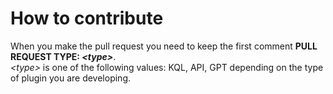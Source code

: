 # How to contribute

When you make the pull request you need to keep the first comment **PULL REQUEST TYPE: _\<type\>_**. <br>
_\<type\>_ is one of the following values: KQL, API, GPT depending on the type of plugin you are developing.

